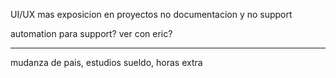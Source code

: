 UI/UX mas exposicion en proyectos
no documentacion y no support

automation para support?
ver con eric?

---

mudanza de pais, estudios
sueldo, horas extra


